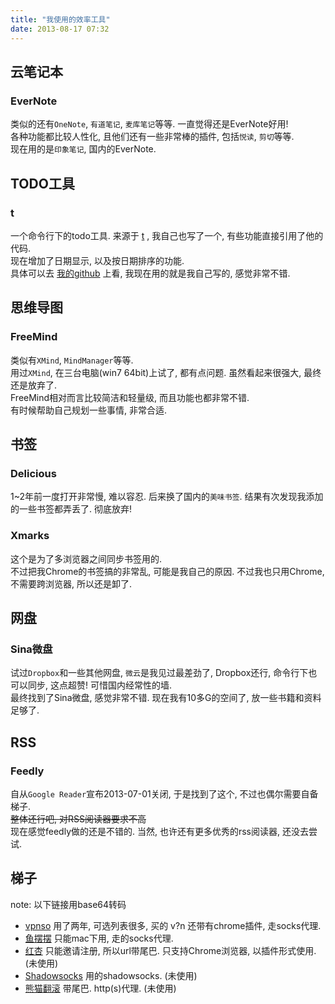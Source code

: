 ```yaml
---
title: "我使用的效率工具"
date: 2013-08-17 07:32
---
```



## 云笔记本 ##

### EverNote ###

类似的还有`OneNote`, `有道笔记`, `麦库笔记`等等. 一直觉得还是EverNote好用!  
各种功能都比较人性化, 且他们还有一些非常棒的插件, 包括`悦读`, `剪切`等等.  
现在用的是`印象笔记`, 国内的EverNote.  


## TODO工具 ##

### t ###

一个命令行下的todo工具. 来源于 [t](https://github.com/sjl/t) , 我自己也写了一个, 有些功能直接引用了他的代码.  
现在增加了日期显示, 以及按日期排序的功能.  
具体可以去 [我的github](https://github.com/tankywoo/t) 上看, 我现在用的就是我自己写的, 感觉非常不错.  


## 思维导图 ##

### FreeMind ###

类似有`XMind`, `MindManager`等等.  
用过`XMind`, 在三台电脑(win7 64bit)上试了, 都有点问题. 虽然看起来很强大, 最终还是放弃了.  
FreeMind相对而言比较简洁和轻量级, 而且功能也都非常不错.  
有时候帮助自己规划一些事情, 非常合适.  


## 书签 ##

### Delicious ###

1~2年前一度打开非常慢, 难以容忍. 后来换了国内的`美味书签`. 结果有次发现我添加的一些书签都弄丢了. 彻底放弃!  

### Xmarks ###

这个是为了多浏览器之间同步书签用的.  
不过把我Chrome的书签搞的非常乱, 可能是我自己的原因. 不过我也只用Chrome, 不需要跨浏览器, 所以还是卸了.  


## 网盘 ##

### Sina微盘 ###
试过`Dropbox`和一些其他网盘, `微云`是我见过最差劲了, Dropbox还行, 命令行下也可以同步, 这点超赞! 可惜国内经常性的墙.  
最终找到了Sina微盘, 感觉非常不错. 现在我有10多G的空间了, 放一些书籍和资料足够了.  


## RSS ##

### Feedly ###
自从`Google Reader`宣布2013-07-01关闭, 于是找到了这个, 不过也偶尔需要自备梯子.  
<strike>整体还行吧, 对RSS阅读器要求不高</strike>  
现在感觉feedly做的还是不错的. 当然, 也许还有更多优秀的rss阅读器, 还没去尝试.


## 梯子 ##

note: 以下链接用base64转码

* [vpnso](aHR0cDovL3ZwbnNvLmNvbS8K) 用了两年, 可选列表很多, 买的 v?n 还带有chrome插件, 走socks代理.
* [鱼摆摆](aHR0cHM6Ly95YmIxMDI0LmNvbS8K) 只能mac下用, 走的socks代理.
* [红杏](aHR0cDovL2hvbnguaW4vaS9WVEpHLVlrV0doakMydURtCg==) 只能邀请注册, 所以url带尾巴. 只支持Chrome浏览器, 以插件形式使用. (未使用)
* [Shadowsocks](aHR0cHM6Ly9zaGFkb3dzb2Nrcy5jb20vCg==) 用的shadowsocks. (未使用)
* [熊猫翻滚](aHR0cHM6Ly93d3cucGFuZGFmYW4ub3JnLz9yPTIyNjAxCg==) 带尾巴. http(s)代理. (未使用)
